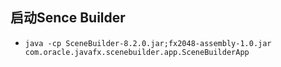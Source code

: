 ## 启动Sence Builder
+ `java -cp SceneBuilder-8.2.0.jar;fx2048-assembly-1.0.jar com.oracle.javafx.scenebuilder.app.SceneBuilderApp`